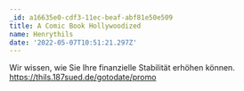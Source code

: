 ```yaml
---
_id: a16635e0-cdf3-11ec-beaf-abf81e50e509
title: A Comic Book Hollywoodized
name: Henrythils
date: '2022-05-07T10:51:21.297Z'
---
```

Wir wissen, wie Sie Ihre finanzielle Stabilität erhöhen können. https://thils.187sued.de/gotodate/promo
